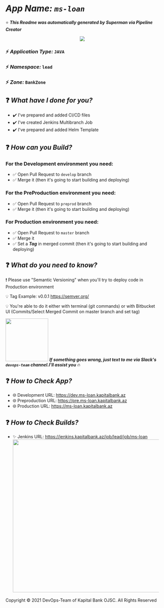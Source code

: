 # ***App Name:***  ***`ms-loan`***

:star: ***This Readme was automatically generated by Superman via Pipeline Creator***
<p align="center">
<img src="https://bitbucket.kapitalbank.az/superman-images/logo.png">
</p>

### :zap: ***Application Type:*** `JAVA`

### :zap: ***Namespace:*** `lead`

### :zap: ***Zone:*** `BankZone`

## :question: ***What have I done for you?***

- :heavy_check_mark: I've prepared and added CI/CD files
- :heavy_check_mark: I've created Jenkins Multibranch Job
- :heavy_check_mark: I've prepared and added Helm Template

## :question: ***How can you Build?***

### For the Development environment you need:

- :white_check_mark: Open Pull Request to `develop` branch
- :white_check_mark: Merge it (then it's going to start building and deploying)

### For the PreProduction environment you need:

- :white_check_mark: Open Pull Request to `preprod` branch
- :white_check_mark: Merge it (then it's going to start building and deploying)

### For Production environment you need:

- :white_check_mark: Open Pull Request to `master` branch
- :white_check_mark: Merge it
- :white_check_mark: Set a ***Tag*** in merged commit (then it's going to start building and deploying)

## :question: ***What do you need to know?***

:exclamation: Please use "Semantic Versioning" when you'll try to deploy code in Production environment

:bulb: Tag Example: v0.0.1
https://semver.org/

:bulb: You're able to do it either with terminal (git commands) or with Bitbucket UI (Commits/Select Merged Commit on
master branch and set tag)

<img src="https://bitbucket.kapitalbank.az/superman-images/say-devops.png" width="140">  ***If something goes wrong, just text to me via Slack's `devops-team` channel.I'll assist you*** :fire:

## :question: ***How to Check App?***

- :globe_with_meridians: Development URL: https://dev.ms-loan.kapitalbank.az
- :globe_with_meridians: Preproduction URL: https://pre.ms-loan.kapitalbank.az
- :globe_with_meridians: Production URL: https://ms-loan.kapitalbank.az

## :question: ***How to Check Builds?***

- :sparkles: Jenkins URL: https://jenkins.kapitalbank.az/job/lead/job/ms-loan
  <img src="https://bitbucket.kapitalbank.az/superman-images/batman.gif" width="500">

Copyright &copy; 2021 DevOps-Team of Kapital Bank OJSC. All Rights Reserved
